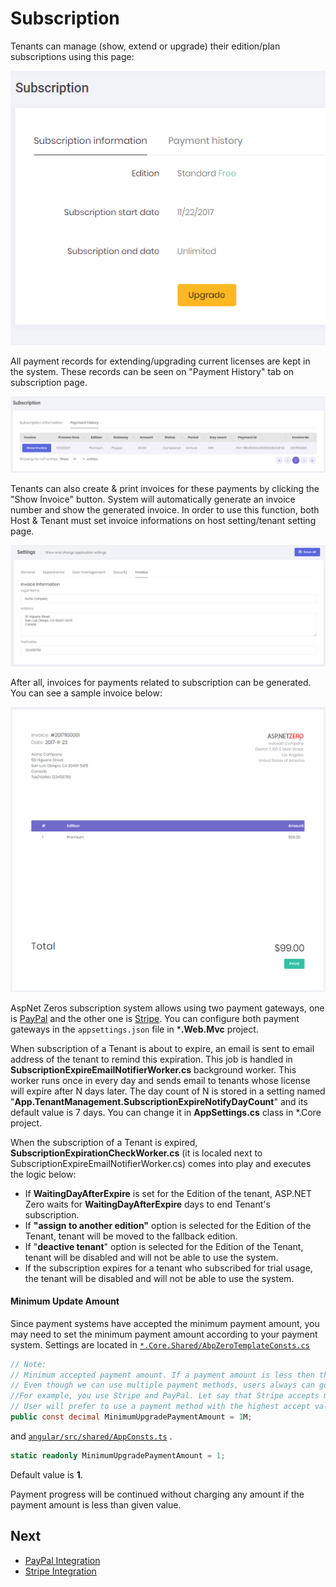 # Subscription

Tenants can manage (show, extend or upgrade) their edition/plan subscriptions using this page:

<img src="images/subscription-1.png" alt="Subscription" class="img-thumbnail" />

All payment records for extending/upgrading current licenses are kept in the system. These records can be seen on "Payment History" tab on subscription page.

<img src="images/subscription-payment-history-core.png" alt="Payment History" class="img-thumbnail" />

Tenants can also create & print invoices for these payments by clicking the "Show Invoice" button. System will automatically generate an invoice number and show the generated invoice. In order to use this function, both Host & Tenant must set invoice informations on host setting/tenant setting page.

<img src="images/host-settings-invoice.png" alt="Tenant Invoice Settings" class="img-thumbnail" />

After all, invoices for payments related to subscription can be generated. You can see a sample invoice below:

<img src="images/sample-invoice-core.png" alt="Sample Invoice" class="img-thumbnail" />

AspNet Zeros subscription system allows using two payment gateways, one is [PayPal](https://www.paypal.com) and the other one is [Stripe](https://stripe.com/). You can configure both payment gateways in the `appsettings.json` file in ***.Web.Mvc** project.

When subscription of a Tenant is about to expire, an email is sent to email address of the tenant to remind this expiration. This job is handled in **SubscriptionExpireEmailNotifierWorker.cs** background worker. This worker runs once in every day and sends email to tenants whose license will expire after N days later. The day count of N is stored in a setting named "**App.TenantManagement.SubscriptionExpireNotifyDayCount**" and its default value is 7 days. You can change it in **AppSettings.cs** class in *.Core project.

When the subscription of a Tenant is expired, **SubscriptionExpirationCheckWorker.cs** (it is localed next to SubscriptionExpireEmailNotifierWorker.cs) comes into play and executes the logic below:

* If **WaitingDayAfterExpire** is set for the Edition of the tenant, ASP.NET Zero waits for **WaitingDayAfterExpire** days to end Tenant's subscription.
* If **"assign to another edition"** option is selected for the Edition of the Tenant, tenant will be moved to the fallback edition.
* If "**deactive tenant**" option is selected for the Edition of the Tenant, tenant will be disabled and will not be able to use the system.
* If the subscription expires for a tenant who subscribed for trial usage, the tenant will be disabled and will not be able to use the system.

#### Minimum Update Amount

Since payment systems have accepted the minimum payment amount, you may need to set the minimum payment amount according to your payment system. Settings are located in [`*.Core.Shared/AbpZeroTemplateConsts.cs`](https://github.com/aspnetzero/aspnet-zero-core/blob/dev/aspnet-core/src/MyCompanyName.AbpZeroTemplate.Core.Shared/AbpZeroTemplateConsts.cs#L24)

```csharp
// Note:
// Minimum accepted payment amount. If a payment amount is less then that minimum value payment progress will continue without charging payment
// Even though we can use multiple payment methods, users always can go and use the highest accepted payment amount.
//For example, you use Stripe and PayPal. Let say that Stripe accepts min 5$ and PayPal accepts min 3$. If your payment amount is 4$.
// User will prefer to use a payment method with the highest accept value which is a Stripe in this case.
public const decimal MinimumUpgradePaymentAmount = 1M;
```

 and [`angular/src/shared/AppConsts.ts`](https://github.com/aspnetzero/aspnet-zero-core/blob/dev/angular/src/shared/AppConsts.ts#L31) . 

```typescript
static readonly MinimumUpgradePaymentAmount = 1;
```

Default value is **1**. 

Payment progress will be continued without charging any amount if the payment amount is less than given value.

## Next

- [PayPal Integration](Features-Mvc-Core-Subscription-PayPal)
- [Stripe Integration](Features-Mvc-Core-Subscription-Stripe)
